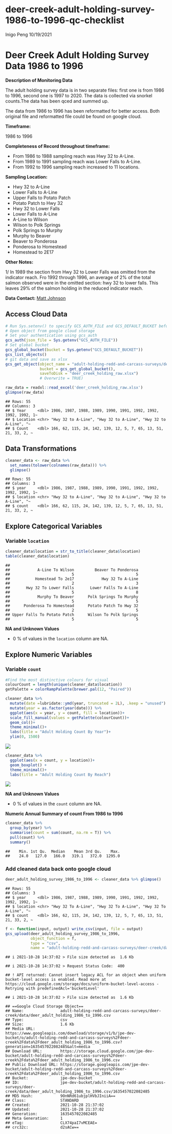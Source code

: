 deer-creek-adult-holding-survey-1986-to-1996-qc-checklist
================
Inigo Peng
10/19/2021

# Deer Creek Adult Holding Survey Data 1986 to 1996

**Description of Monitoring Data**

The adult holding survey data is in two separate files: first one is
from 1986 to 1996, second one is 1997 to 2020. The data is collected via
snorkel counts.The data has been qced and summed up.

The data from 1986 to 1996 has been reformatted for better access. Both
original file and reformatted file could be found on google cloud.

**Timeframe:**

1986 to 1996

**Completeness of Record throughout timeframe:**

-   From 1986 to 1988 sampling reach was Hwy 32 to A-Line.
-   From 1989 to 1991 sampling reach was Lower Falls to A-Line.
-   From 1992 to 1996 sampling reach increased to 11 locations.

**Sampling Location:**

-   Hwy 32 to A-Line
-   Lower Falls to A-Line
-   Upper Falls to Potato Patch
-   Potato Patch to Hwy 32
-   Hwy 32 to Lower Falls
-   Lower Falls to A-Line
-   A-Line to Wilson
-   Wilson to Polk Springs
-   Polk Springs to Murphy
-   Murphy to Beaver
-   Beaver to Ponderosa
-   Ponderosa to Homestead
-   Homestead to 2E17

**Other Notes:**

1/ In 1989 the section from Hwy 32 to Lower Falls was omitted from the
indicator reach. Fro 1992 through 1996, an average of 2% of the total
salmon observed were in the omitted section: hwy 32 to lower falls. This
leaves 29% of the salmon holding in the reduced indicator reach.

**Data Contact:** [Matt Johnson](mailto:Matt.Johnson@wildlife.ca.gov)

## Access Cloud Data

``` r
# Run Sys.setenv() to specify GCS_AUTH_FILE and GCS_DEFAULT_BUCKET before running
# Open object from google cloud storage
# Set your authentication using gcs_auth
gcs_auth(json_file = Sys.getenv("GCS_AUTH_FILE"))
# Set global bucket 
gcs_global_bucket(bucket = Sys.getenv("GCS_DEFAULT_BUCKET"))
gcs_list_objects()
# git data and save as xlsx
gcs_get_object(object_name = "adult-holding-redd-and-carcass-surveys/deer-creek/data-raw/reformatted_deer_creek_snorkel_counts_by_reach_1986_1996.xlsx",
               bucket = gcs_get_global_bucket(),
               saveToDisk = "deer_creek_holding_raw.xlsx")
               # Overwrite = TRUE)
```

``` r
raw_data = readxl::read_excel('deer_creek_holding_raw.xlsx')
glimpse(raw_data)
```

    ## Rows: 55
    ## Columns: 3
    ## $ Year     <dbl> 1986, 1987, 1988, 1989, 1990, 1991, 1992, 1992, 1992, 1992, 1~
    ## $ Location <chr> "Hwy 32 to A-Line", "Hwy 32 to A-Line", "Hwy 32 to A-Line", "~
    ## $ Count    <dbl> 166, 62, 115, 24, 142, 139, 12, 5, 7, 65, 13, 51, 21, 33, 2, ~

## Data Transformations

``` r
cleaner_data <- raw_data %>% 
  set_names(tolower(colnames(raw_data))) %>% 
  glimpse()
```

    ## Rows: 55
    ## Columns: 3
    ## $ year     <dbl> 1986, 1987, 1988, 1989, 1990, 1991, 1992, 1992, 1992, 1992, 1~
    ## $ location <chr> "Hwy 32 to A-Line", "Hwy 32 to A-Line", "Hwy 32 to A-Line", "~
    ## $ count    <dbl> 166, 62, 115, 24, 142, 139, 12, 5, 7, 65, 13, 51, 21, 33, 2, ~

## Explore Categorical Variables

### Variable `location`

``` r
cleaner_data$location = str_to_title(cleaner_data$location)
table(cleaner_data$location)
```

    ## 
    ##            A-Line To Wilson         Beaver To Ponderosa 
    ##                           5                           5 
    ##           Homestead To 2e17            Hwy 32 To A-Line 
    ##                           2                           3 
    ##       Hwy 32 To Lower Falls       Lower Falls To A-Line 
    ##                           5                           8 
    ##            Murphy To Beaver      Polk Springs To Murphy 
    ##                           5                           5 
    ##      Ponderosa To Homestead      Potato Patch To Hwy 32 
    ##                           2                           5 
    ## Upper Falls To Potato Patch      Wilson To Polk Springs 
    ##                           5                           5

**NA and Unknown Values**

-   0 % of values in the `location` column are NA.

## Explore Numeric Variables

### Variable `count`

``` r
#Find the most distinctive colours for visual
colourCount = length(unique(cleaner_data$location))
getPalette = colorRampPalette(brewer.pal(12, "Paired"))

cleaner_data %>%
  mutate(date =lubridate::ymd(year, truncated = 2L), .keep = "unused") %>% 
  mutate(year = as.factor(year(date))) %>% 
  ggplot(aes(x = year, y = count, fill = location))+
  scale_fill_manual(values = getPalette(colourCount))+
  geom_col()+
  theme_minimal()+
  labs(title = "Adult Holding Count By Year")+
  ylim(0, 1500)
```

![](deer-creek-adult-holding-survey-qc-checklist_files/figure-gfm/unnamed-chunk-5-1.png)<!-- -->

``` r
cleaner_data %>% 
  ggplot(aes(x = count, y = location))+
  geom_boxplot() +
  theme_minimal()+
  labs(title = "Adult Holding Count By Reach")
```

![](deer-creek-adult-holding-survey-qc-checklist_files/figure-gfm/unnamed-chunk-6-1.png)<!-- -->

**NA and Unknown Values**

-   0 % of values in the `count` column are NA.

**Numeric Annual Summary of count From 1986 to 1996**

``` r
cleaner_data %>%
  group_by(year) %>%
  summarise(count = sum(count, na.rm = T)) %>%
  pull(count) %>%
  summary()
```

    ##    Min. 1st Qu.  Median    Mean 3rd Qu.    Max. 
    ##    24.0   127.0   166.0   319.1   372.0  1295.0

### Add cleaned data back onto google cloud

``` r
deer_adult_holding_survey_1986_to_1996 <- cleaner_data %>% glimpse()
```

    ## Rows: 55
    ## Columns: 3
    ## $ year     <dbl> 1986, 1987, 1988, 1989, 1990, 1991, 1992, 1992, 1992, 1992, 1~
    ## $ location <chr> "Hwy 32 To A-Line", "Hwy 32 To A-Line", "Hwy 32 To A-Line", "~
    ## $ count    <dbl> 166, 62, 115, 24, 142, 139, 12, 5, 7, 65, 13, 51, 21, 33, 2, ~

``` r
f <- function(input, output) write_csv(input, file = output)
gcs_upload(deer_adult_holding_survey_1986_to_1996,
           object_function = f,
           type = "csv",
           name = "adult-holding-redd-and-carcass-surveys/deer-creek/data/deer_adult_holding_1986_to_1996.csv")
```

    ## i 2021-10-28 14:37:02 > File size detected as  1.6 Kb

    ## i 2021-10-28 14:37:02 > Request Status Code:  400

    ## ! API returned: Cannot insert legacy ACL for an object when uniform bucket-level access is enabled. Read more at https://cloud.google.com/storage/docs/uniform-bucket-level-access - Retrying with predefinedAcl='bucketLevel'

    ## i 2021-10-28 14:37:02 > File size detected as  1.6 Kb

    ## ==Google Cloud Storage Object==
    ## Name:                adult-holding-redd-and-carcass-surveys/deer-creek/data/deer_adult_holding_1986_to_1996.csv 
    ## Type:                csv 
    ## Size:                1.6 Kb 
    ## Media URL:           https://www.googleapis.com/download/storage/v1/b/jpe-dev-bucket/o/adult-holding-redd-and-carcass-surveys%2Fdeer-creek%2Fdata%2Fdeer_adult_holding_1986_to_1996.csv?generation=1635457022082485&alt=media 
    ## Download URL:        https://storage.cloud.google.com/jpe-dev-bucket/adult-holding-redd-and-carcass-surveys%2Fdeer-creek%2Fdata%2Fdeer_adult_holding_1986_to_1996.csv 
    ## Public Download URL: https://storage.googleapis.com/jpe-dev-bucket/adult-holding-redd-and-carcass-surveys%2Fdeer-creek%2Fdata%2Fdeer_adult_holding_1986_to_1996.csv 
    ## Bucket:              jpe-dev-bucket 
    ## ID:                  jpe-dev-bucket/adult-holding-redd-and-carcass-surveys/deer-creek/data/deer_adult_holding_1986_to_1996.csv/1635457022082485 
    ## MD5 Hash:            9OnNRd61ubjplHVbJIniiA== 
    ## Class:               STANDARD 
    ## Created:             2021-10-28 21:37:02 
    ## Updated:             2021-10-28 21:37:02 
    ## Generation:          1635457022082485 
    ## Meta Generation:     1 
    ## eTag:                CLX74paI7vMCEAE= 
    ## crc32c:              d2sACw==
